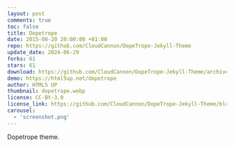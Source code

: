 ```yaml
---
layout: post
comments: true
toc: false
title: Dopetrope
date: 2015-08-20 20:00:00 +01:00
repo: https://github.com/CloudCannon/DopeTrope-Jekyll-Theme
update_date: 2024-06-29
forks: 61
stars: 61
download: https://github.com/CloudCannon/DopeTrope-Jekyll-Theme/archive/master.zip
demo: https://html5up.net/dopetrope
author: HTML5 UP
thumbnail: dopetrope.webp
license: CC-BY-3.0
license_link: https://github.com/CloudCannon/DopeTrope-Jekyll-Theme/blob/master/LICENSE.txt
carousel:
  - 'screenshot.png'
---
```


Dopetrope theme.
